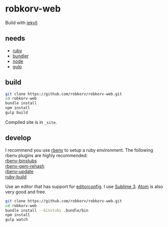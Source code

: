 robkorv-web
===========

Build with [jekyll](https://github.com/jekyll/jekyll)

## needs

* [ruby](https://github.com/ruby/ruby)
* [bundler](https://github.com/bundler/bundler/)
* [node](https://github.com/joyent/node)
* [gulp](https://github.com/gulpjs/gulp/)

## build

```bash
git clone https://github.com/robkorv/robkorv-web.git
cd robkorv-web
bundle install
npm install
gulp build
```

Compiled site is in `_site`.


## develop

I recommend you use [rbenv](https://github.com/sstephenson/rbenv) to setup a
ruby environment. The following rbenv plugins are highly recommended:  
[rbenv-binstubs](https://github.com/ianheggie/rbenv-binstubs)  
[rbenv-gem-rehash](https://github.com/sstephenson/rbenv-gem-rehash)  
[rbenv-update](https://github.com/rkh/rbenv-update)  
[ruby-build](https://github.com/sstephenson/ruby-build)

Use an editor that has support for [editorconfig](http://editorconfig.org/). I
use [Sublime 3](http://www.sublimetext.com/3).
[Atom](https://github.com/atom/atom) is also very good and free.

```bash
git clone https://github.com/robkorv/robkorv-web.git
cd robkorv-web
bundle install --binstubs .bundle/bin
npm install
gulp watch
```
